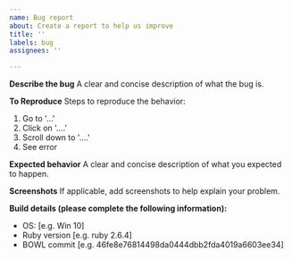 ```yaml
---
name: Bug report
about: Create a report to help us improve
title: ''
labels: bug
assignees: ''

---
```


**Describe the bug**
A clear and concise description of what the bug is.

**To Reproduce**
Steps to reproduce the behavior:
1. Go to '...'
2. Click on '....'
3. Scroll down to '....'
4. See error

**Expected behavior**
A clear and concise description of what you expected to happen.

**Screenshots**
If applicable, add screenshots to help explain your problem.

**Build details (please complete the following information):**
 - OS: [e.g. Win 10]
 - Ruby version [e.g. ruby 2.6.4]
 - BOWL commit [e.g. 46fe8e76814498da0444dbb2fda4019a6603ee34]
